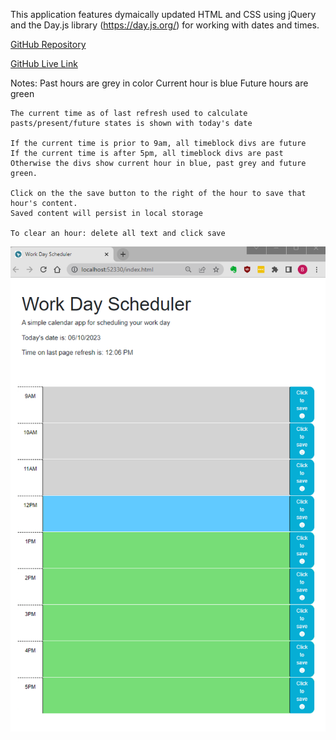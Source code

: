 This application features dymaically updated HTML and CSS using jQuery and the Day.js library (https://day.js.org/) for working with dates and times.

[GitHub Repository](https://github.com/MrBryanS/C05-CalendarDemoUsingThirdPartyAPIs)

[GitHub Live Link](https://mrbryans.github.io/C05-CalendarDemoUsingThirdPartyAPIs/) 


Notes:
    Past hours are grey in color
    Current hour is blue
    Future hours are green

    The current time as of last refresh used to calculate pasts/present/future states is shown with today's date

    If the current time is prior to 9am, all timeblock divs are future
    If the current time is after 5pm, all timeblock divs are past
    Otherwise the divs show current hour in blue, past grey and future green.
        
    Click on the the save button to the right of the hour to save that hour's content.
    Saved content will persist in local storage

    To clear an hour: delete all text and click save

![Alt text](image.png)
